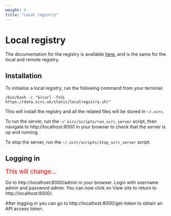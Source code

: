 ```yaml
---
weight: 4
title: "Local registry"
---
```


# Local registry


The documentation for the registry is available [here](https://data.scrc.uk/docs/), and is the same for the local and remote registry.

## Installation

To initialise a local registry, run the following command from your terminal:

```
/bin/bash -c "$(curl -fsSL https://data.scrc.uk/static/localregistry.sh)"
```

This will install the registry and all the related files will be stored in `~/.scrc`.

To run the server, run the `~/.scrc/scripts/run_scrc_server` script, then navigate to http://localhost:8000 in your browser to check that the server is up and running.

To stop the server, run the `~/.scrc/scripts/stop_scrc_server` script.

## Logging in

<span style="font-size:14pt; color:red">This will change...</span>

Go to http://localhost:8000/admin in your browser. Login with username admin and password admin. You can now click on View site to return to http://localhost:8000/.

After logging in you can go to http://localhost:8000/get-token to obtain an API access token.
